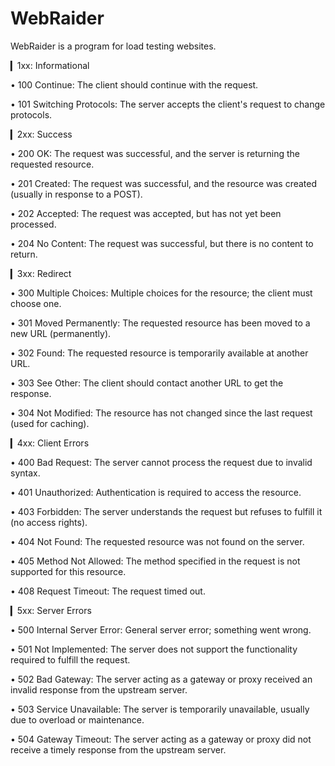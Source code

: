<h1 style="align: center"> WebRaider </h1>

WebRaider is a program for load testing websites.

▎1xx: Informational

• 100 Continue: The client should continue with the request.

• 101 Switching Protocols: The server accepts the client's request to change protocols.

▎2xx: Success

• 200 OK: The request was successful, and the server is returning the requested resource.

• 201 Created: The request was successful, and the resource was created (usually in response to a POST).

• 202 Accepted: The request was accepted, but has not yet been processed.

• 204 No Content: The request was successful, but there is no content to return.

▎3xx: Redirect

• 300 Multiple Choices: Multiple choices for the resource; the client must choose one.

• 301 Moved Permanently: The requested resource has been moved to a new URL (permanently).

 • 302 Found: The requested resource is temporarily available at another URL.

• 303 See Other: The client should contact another URL to get the response.

• 304 Not Modified: The resource has not changed since the last request (used for caching).

▎4xx: Client Errors

• 400 Bad Request: The server cannot process the request due to invalid syntax.

• 401 Unauthorized: Authentication is required to access the resource.

• 403 Forbidden: The server
understands the request but refuses to fulfill it (no access rights).

• 404 Not Found: The requested resource was not found on the server.

• 405 Method Not Allowed: The method specified in the request is not supported for this resource.

• 408 Request Timeout: The request timed out.

 ▎5xx: Server Errors

• 500 Internal Server Error: General server error; something went wrong.

• 501 Not Implemented: The server does not support the functionality required to fulfill the request.

• 502 Bad Gateway: The server acting as a gateway or proxy received an invalid response from the upstream server.

• 503 Service Unavailable: The server is temporarily unavailable, usually due to overload or maintenance.

• 504 Gateway Timeout: The server acting as a gateway or proxy did not receive a timely response from the upstream server.
